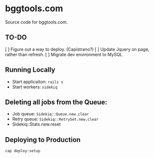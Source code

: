 # bggtools.com

Source code for bggtools.com.

## TO-DO

[ ] Figure out a way to deploy. (Capistrano?)
[ ] Update Jquery on page, rather than refresh.
[ ] Migrate dev environment to MySQL

## Running Locally

* Start applicaiton: `rails s`
* Start workers: `sidekiq`

## Deleting all jobs from the Queue:

* Job queue: `Sidekiq::Queue.new.clear`
* Retry queue: `Sidekiq::RetrySet.new.clear`
* Sidekiq::Stats.new.reset

## Deploying to Production

`cap deploy:setup`
